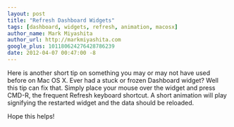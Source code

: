 ```yaml
---
layout: post
title: "Refresh Dashboard Widgets"
tags: [dashboard, widgets, refresh, animation, macosx]
author_name: Mark Miyashita
author_url: http://markmiyashita.com
google_plus: 101180624276428786239
date: 2012-04-07 00:47:00 -8
---
```


Here is another short tip on something you may or may not have used before on Mac OS X. Ever had a stuck or frozen Dashboard widget? Well this tip can fix that. Simply place your mouse over the widget and press CMD-R, the frequent Refresh keyboard shortcut. A short animation will play signifying the restarted widget and the data should be reloaded.

Hope this helps!
